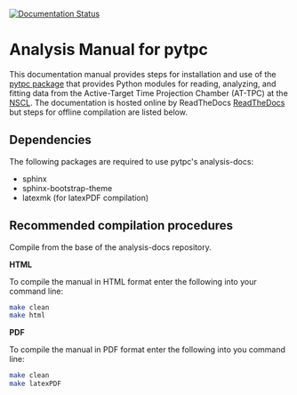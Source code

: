 [![Documentation Status](https://readthedocs.org/projects/attpc-analysis/badge/?version=latest)](http://attpc-analysis.readthedocs.io/en/latest/?badge=latest)

# Analysis Manual for pytpc

This documentation manual provides steps for installation and use of the [pytpc package](https://github.com/ATTPC/pytpc) that provides Python modules for reading, analyzing, and fitting data from the Active-Target Time Projection Chamber (AT-TPC) at the [NSCL](http://www.nscl.msu.edu/). The documentation is hosted online by ReadTheDocs [ReadTheDocs](https://attpc-analysis.readthedocs.io/en/latest/) but steps for offline compilation are listed below.

## Dependencies

The following packages are required to use pytpc's analysis-docs:

- sphinx
- sphinx-bootstrap-theme
- latexmk (for latexPDF compilation)

## Recommended compilation procedures

Compile from the base of the analysis-docs repository.

**HTML**

To compile the manual in HTML format enter the following into your command line:
```bash
make clean
make html
```
**PDF**

To compile the manual in PDF format enter the following into you command line:
```bash
make clean
make latexPDF
```
